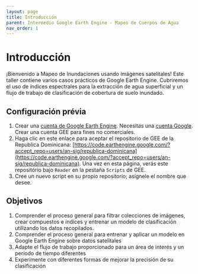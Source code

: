 ```yaml
---
layout: page
title: Introducción
parent: Intermedio Google Earth Engine - Mapeo de Cuerpos de Agua
nav_order: 1
---
```


# Introducción

¡Bienvenido a Mapeo de Inundaciones usando imágenes satelitales! Este taller contiene varios casos prácticos de Google Earth Engine. Cubriremos el uso de índices espectrales para la extracción de agua superficial y un flujo de trabajo de clasificación de cobertura de suelo inundado.

## Configuración prévia

1. Crear una [cuenta de Google Earth Engine](https://code.earthengine.google.com/register). Necesitas una [cuenta Google](https://accounts.google.com/signup). Crear una cuenta GEE para fines no comerciales.
2. Haga clic en este enlace para aceptar el repositorio de GEE de la Republica Dominicana: [https://code.earthengine.google.com/?accept_repo=users/an-sig/republica-dominicana](https://code.earthengine.google.com/?accept_repo=users/an-sig/republica-dominicana). Una vez en esta página, verás este repositório bajo `Reader` en la pestaña `Scripts` de GEE.
3. Cree un nuevo script en su propio repositorio; asígnele el nombre que desee.

## Objetivos

1. Comprender el proceso general para filtrar colecciones de imágenes, crear compuestos e índices y entrenar un modelo de clasificación utilizando los datos recopilados.
2. Comprender el proceso general para entrenar y aplicar un modelo en Google Earth Engine sobre datos satelitales
3. Adapte el flujo de trabajo proporcionado para un área de interés y un período de tiempo diferentes
4. Experimente con diferentes formas de mejorar la precisión de su clasificación
